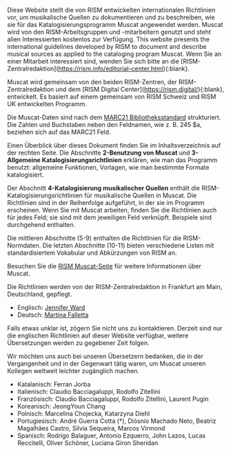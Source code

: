 
Diese Website stellt die von RISM entwickelten internationalen Richtlinien vor, um musikalische Quellen zu dokumentieren und zu beschreiben, wie sie für das Katalogisierungsprogramm Muscat angewendet werden. Muscat wird von den RISM-Arbeitsgruppen und -mitarbeitern genutzt und steht allen Interessierten kostenlos zur Verfügung. This website presents the international guidelines developed by RISM to document and describe musical sources as applied to the cataloging program Muscat. Wenn Sie an einer Mitarbeit interessiert sind, wenden Sie sich bitte an die \[RISM-Zentralredaktion\](https://rism.info/editorial-center.html){:blank}.

Muscat wird gemeinsam von den beiden RISM-Zentren, der RISM-Zentralredaktion und dem \[RISM Digital Center\](https://rism.digital/){:blank}, entwickelt. Es basiert auf einem gemeinsam von RISM Schweiz und RISM UK entwickelten Programm.

Die Muscat-Daten sind nach dem [MARC21 Bibliotheksstandard](https://www.loc.gov/marc/) strukturiert. Die Zahlen und Buchstaben neben den Feldnamen, wie z. B. 245 $a, beziehen sich auf das MARC21 Feld.

Einen Überblick über dieses Dokument finden Sie im Inhaltsverzeichnis auf der rechten Seite. Die Abschnitte **2-Benutzung von Muscat** und **3-Allgemeine Katalogisierungsrichtlinien** erklären, wie man das Programm benutzt: allgemeine Funktionen, Vorlagen, wie man bestimmte Formate katalogisiert.

Der Abschnitt **4-Katalogisierung musikalischer Quellen** enthält die RISM-Katalogisierungsrichtlinien für musikalische Quellen in Muscat. Die Richtlinien sind in der Reihenfolge aufgeführt, in der sie im Programm erscheinen. Wenn Sie mit Muscat arbeiten, finden Sie die Richtlinien auch für jedes Feld; sie sind mit dem jeweiligen Feld verknüpft. Beispiele sind durchgehend enthalten.

Die mittleren Abschnitte (5-9) enthalten die Richtlinien für die RISM-Normdaten. Die letzten Abschnitte (10-11) bieten verschiedene Listen mit standardisiertem Vokabular und Abkürzungen von RISM an.

Besuchen Sie die [RISM Muscat-Seite](https://rism.info/community/muscat.html) für weitere Informationen über Muscat.

Die Richtlinien werden von der RISM-Zentralredaktion in Frankfurt am Main, Deutschland, gepflegt.
 - Englisch: [Jennifer Ward](mailto:jennifer.ward@rism.info)
 - Deutsch: [Martina Falletta](mailto:martina.falletta@rism.info)

Falls etwas unklar ist, zögern Sie nicht uns zu kontaktieren. Derzeit sind nur die englischen Richtlinien auf dieser Website verfügbar, weitere Übersetzungen werden zu gegebener Zeit folgen.

Wir möchten uns auch bei unseren Übersetzern bedanken, die in der Vergangenheit und in der Gegenwart tätig waren, um Muscat unseren Kollegen weltweit leichter zugänglich machen.
 - Katalanisch: Ferran Jorba
 - Italienisch: Claudio Bacciagaluppi, Rodolfo Zitellini
 - Französisch: Claudio Bacciagaluppi, Rodolfo Zitellini, Laurent Pugin
 - Koreanisch: JeongYoun Chang
 - Polnisch: Marcelina Chojecka, Katarzyna Diehl
 - Portugiesisch: André Guerra Cotta (†), Diósnio Machado Neto, Beatriz Magalhães Castro, Silvia Sequeira, Marcos Virmond
 - Spanisch: Rodrigo Balaguer, Antonio Ezquerro, John Lazos, Lucas Reccitelli, Oliver Schöner, Luciana Giron Sheridan  
